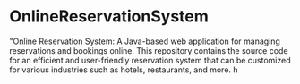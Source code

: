 # OnlineReservationSystem
"Online Reservation System: A Java-based web application for managing reservations and bookings online. This repository contains the source code for an efficient and user-friendly reservation system that can be customized for various industries such as hotels, restaurants, and more.
h
